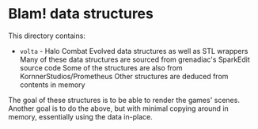 # Blam! data structures

This directory contains:
 - `volta` - Halo Combat Evolved data structures as well as STL wrappers
    Many of these data structures are sourced from grenadiac's SparkEdit source code
    Some of the structures are also from KornnerStudios/Prometheus
    Other structures are deduced from contents in memory

The goal of these structures is to be able to render the games' scenes.
Another goal is to do the above, but with minimal copying around in memory, essentially using the data in-place.
